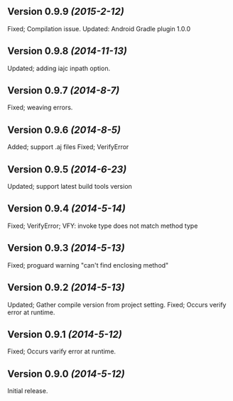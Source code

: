 Version 0.9.9 *(2015-2-12)*
----------------------------
Fixed; Compilation issue.
Updated: Android Gradle plugin 1.0.0

Version 0.9.8 *(2014-11-13)*
----------------------------

Updated; adding iajc inpath option.

Version 0.9.7 *(2014-8-7)*
----------------------------

Fixed; weaving errors.

Version 0.9.6 *(2014-8-5)*
----------------------------

Added; support .aj files
Fixed; VerifyError

Version 0.9.5 *(2014-6-23)*
----------------------------

Updated; support latest build tools version

Version 0.9.4 *(2014-5-14)*
----------------------------

Fixed; VerifyError; VFY: invoke type does not match method type

Version 0.9.3 *(2014-5-13)*
----------------------------

Fixed; proguard warning "can't find enclosing method"

Version 0.9.2 *(2014-5-13)*
----------------------------

Updated; Gather compile version from project setting.
Fixed; Occurs verify error at runtime.

Version 0.9.1 *(2014-5-12)*
----------------------------

Fixed; Occurs varify error at runtime.

Version 0.9.0 *(2014-5-12)*
----------------------------

Initial release.
